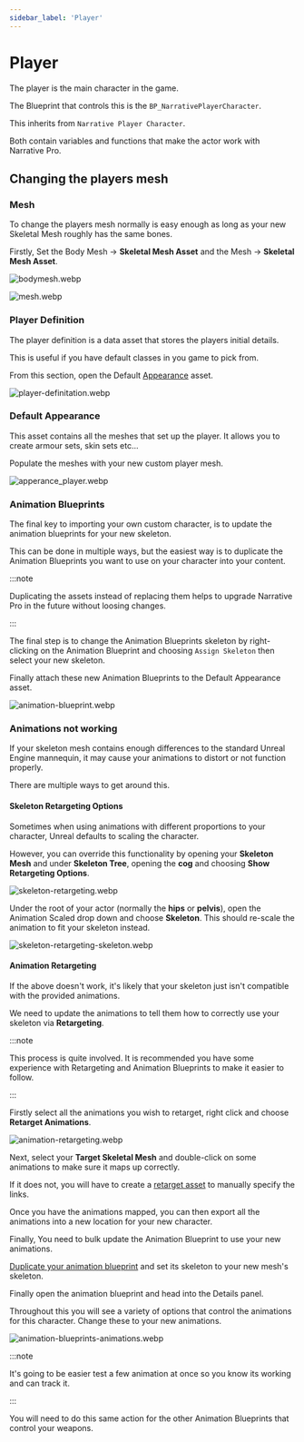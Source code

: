 ```yaml
---
sidebar_label: 'Player'
---
```


# Player

The player is the main character in the game.

The Blueprint that controls this is the `BP_NarrativePlayerCharacter`. 

This inherits from `Narrative Player Character`.

Both contain variables and functions that make the actor work with Narrative Pro.

## Changing the players mesh

### Mesh

To change the players mesh normally is easy enough as long as your new Skeletal Mesh roughly has the same bones.

Firstly, Set the Body Mesh -> **Skeletal Mesh Asset** and the Mesh -> **Skeletal Mesh Asset**.

![bodymesh.webp](/img/pro/player/bodymesh.webp)

![mesh.webp](/img/pro/player/mesh.webp)

### Player Definition

The player definition is a data asset that stores the players initial details.

This is useful if you have default classes in you game to pick from.

From this section, open the Default [Appearance](../inventory/items/equipment/character-appearance.md) asset.

![player-definitation.webp](/img/pro/player/player-definitation.webp)

### Default Appearance

This asset contains all the meshes that set up the player. It allows you to create armour sets, skin sets etc...

Populate the meshes with your new custom player mesh.

![apperance_player.webp](/img/pro/player/apperance_player.webp)

### Animation Blueprints

The final key to importing your own custom character, is to update the animation blueprints for your new skeleton.

This can be done in multiple ways, but the easiest way is to duplicate the Animation Blueprints you want to use on your character into your content.

:::note

Duplicating the assets instead of replacing them helps to upgrade Narrative Pro in the future without loosing changes.

:::

The final step is to change the Animation Blueprints skeleton by right-clicking on the Animation Blueprint and choosing `Assign Skeleton` then select your new skeleton.

Finally attach these new Animation Blueprints to the Default Appearance asset.

![animation-blueprint.webp](/img/pro/player/animation-blueprint.webp)

### Animations not working

If your skeleton mesh contains enough differences to the standard Unreal Engine mannequin, it may cause your animations to distort or not function properly.

There are multiple ways to get around this. 

#### Skeleton Retargeting Options

Sometimes when using animations with different proportions to your character, Unreal defaults to scaling the character.

However, you can override this functionality by opening your **Skeleton Mesh** and under **Skeleton Tree**, opening the **cog** and choosing **Show Retargeting Options**.

![skeleton-retargeting.webp](/img/pro/player/skeleton-retargeting.webp)

Under the root of your actor (normally the **hips** or **pelvis**), open the Animation Scaled drop down and choose **Skeleton**. This should re-scale the animation to fit your skeleton instead.

![skeleton-retargeting-skeleton.webp](/img/pro/player/skeleton-retargeting-skeleton.webp)

#### Animation Retargeting

If the above doesn't work, it's likely that your skeleton just isn't compatible with the provided animations.

We need to update the animations to tell them how to correctly use your skeleton via **Retargeting**.

:::note

This process is quite involved. It is recommended you have some experience with Retargeting and Animation Blueprints to make it easier to follow.

:::

Firstly select all the animations you wish to retarget, right click and choose **Retarget Animations**.

![animation-retargeting.webp](/img/pro/player/animation-retargeting.webp)

Next, select your **Target Skeletal Mesh** and double-click on some animations to make sure it maps up correctly.

If it does not, you will have to create a [retarget asset](https://www.youtube.com/watch?v=U4ykEkKv61A) to manually specify the links.

Once you have the animations mapped, you can then export all the animations into a new location for your new character.

Finally, You need to bulk update the Animation Blueprint to use your new animations. 

[Duplicate your animation blueprint](./index.md#animation-blueprints) and set its skeleton to your new mesh's skeleton.

Finally open the animation blueprint and head into the Details panel.

Throughout this you will see a variety of options that control the animations for this character. Change these to your new animations.

![animation-blueprints-animations.webp](../../../static/img/pro/player/animation-blueprints-animations.webp)

:::note

It's going to be easier test a few animation at once so you know its working and can track it.

:::

You will need to do this same action for the other Animation Blueprints that control your weapons.